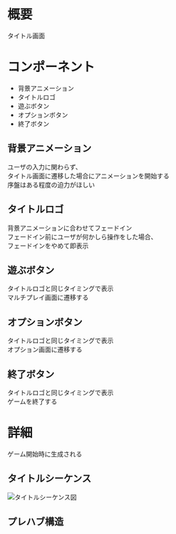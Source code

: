 # 概要
タイトル画面

# コンポーネント
* 背景アニメーション
* タイトルロゴ
* 遊ぶボタン
* オプションボタン
* 終了ボタン

## 背景アニメーション
ユーザの入力に関わらず、  
タイトル画面に遷移した場合にアニメーションを開始する  
序盤はある程度の迫力がほしい

## タイトルロゴ
背景アニメーションに合わせてフェードイン  
フェードイン前にユーザが何かしら操作をした場合、  
フェードインをやめて即表示

## 遊ぶボタン
タイトルロゴと同じタイミングで表示  
マルチプレイ画面に遷移する

## オプションボタン
タイトルロゴと同じタイミングで表示  
オプション画面に遷移する

## 終了ボタン
タイトルロゴと同じタイミングで表示  
ゲームを終了する

# 詳細
ゲーム開始時に生成される

## タイトルシーケンス
![タイトルシーケンス図](https://github.com/ShassBeleth/Kamitsuki/blob/develop/v1.0.0/Design/UI/ProfileSetter/Images/%E8%B5%B7%E5%8B%95%E6%99%82%E3%82%B7%E3%83%BC%E3%82%B1%E3%83%B3%E3%82%B9%E5%9B%B3.png)

## プレハブ構造